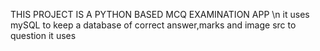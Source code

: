 THIS PROJECT IS A PYTHON BASED MCQ EXAMINATION APP \n
it uses mySQL to keep a database of correct answer,marks and image src to question
it uses 
